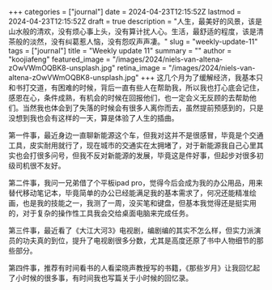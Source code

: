 +++
categories = ["journal"]
date = 2024-04-23T12:15:52Z
lastmod = 2024-04-23T12:15:52Z
draft = true
description = "人生，最美好的风景，该是山水般的清欢，没有烦心事上头，没有算计扰人心。生活，最舒适的程度，该是清茶般的淡然，没有纠葛惹人恼，没有怨叹声声凄。"
slug = "weekly-update-11"
tags = ["journal"]
title = "Weekly update 11"
summary = ""
author = "koojiafeng"
featured_image = "/images/2024/niels-van-altena-zOwVWmOQBK8-unsplash.jpg"
retina_image =  "/images/2024/niels-van-altena-zOwVWmOQBK8-unsplash.jpg"
+++
这几个月为了缓解经济，我基本只和书打交道，有困难的时候，背后一直有些人在帮助我，所以我也打心底会记住，感恩在心，条件成熟，有机会的时候在回报他们，也一定会义无反顾的去帮助他们。当然我也体会到了失落的时候会有很多人离你而去，虽然提前预感到的，只是没想到我也会有这样的一天，算是体验了人生的插曲。

第一件事，最近身边一直聊新能源这个车，但我对这并不是很感冒，毕竟是个交通工具，皮实耐用就行了，现在城市的交通实在太拥堵了，对于新能源我自己心里其实也会打很多问号，但我不反对新能源的发展，毕竟这是件好事，但起步对很多初级司机很不友好。

第二件事，我问一兄弟借了个平板ipad pro，觉得今后会成为我的办公用品，用来替代移动笔记本，毕竟简单的办公已经能满足我的基本需求了，何况还能精准绘画，也是我的技能之一，我测了一周，没买笔和键盘，但基本我觉得还是挺实用的，对于复杂的操作性工具我会交给桌面电脑来完成任务。

第三件事，最近看了《大江大河3》电视剧，编剧编的其实不怎么样，但实力派演员的功夫真的到位，提升了电视剧很多分数，尤其是高度还原了书中人物细节的那些部分。

第四件事，推荐有时间看书的人看梁晓声教授写的书籍，《那些岁月》让我回忆起了小时候的很多事，有时间我也写篇关于小时候的回忆录。